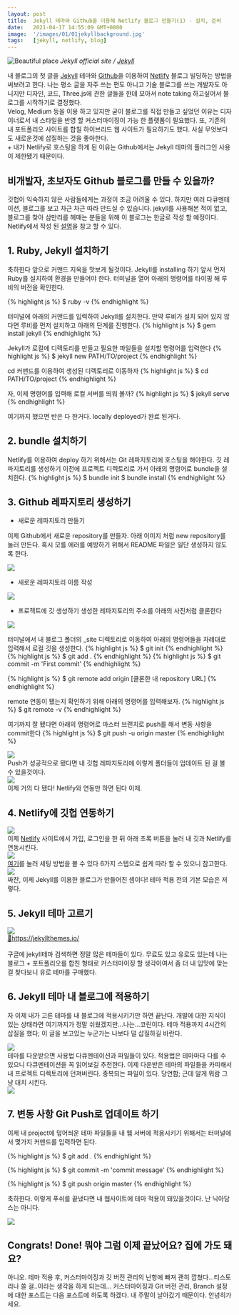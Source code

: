 ```yaml
---
layout: post
title:  Jekyll 테마와 Github을 이용해 Netlify 블로그 만들기(1) - 설치, 준비
date:   2021-04-17 14:55:09 GMT+0800
image:  '/images/01/01jekyllbackground.jpg'
tags:   [jekyll, netlify, blog]
---
```


![Beautiful place]({{site.baseurl}}/images/01/01jekyllbackground.jpg)
*Jekyll official site / [Jekyll](https://jekyllrb.com/)*

내 블로그의 첫 글을 <a href="https://jekyllrb.com/">Jekyll</a> 테마와 <a href="https://github.com/">Github</a>을 이용하여 <a href="https://www.netlify.com/">Netlify</a> 블로그 빌딩하는 방법을 써보려고 한다. 나는 평소 글을 자주 쓰는 편도 아니고 기술 블로그를 쓰는 개발자도 아니지만 디자인, 코드, Three.js에 관한 글들을 한데 모아서 note taking 하고싶어서 블로그를 시작하기로 결정했다.<br>Velog, Medium 등을 이용 하고 있지만 굳이 블로그를 직접 만들고 싶었던 이유는 디자이너로서 내 스타일을 반영 할 커스터마이징이 가능 한 플랫폼이 필요했다. 또, 기존의 내 포트폴리오 사이트를 합칠 하이브리드 웹 사이트가 필요하기도 했다. 사실 무엇보다도 새로운것에 삽질하는 것을 좋아한다.<br>+ 내가 Netlify로 호스팅을 하게 된 이유는 Github에서는 Jekyll 테마의 플러그인 사용이 제한됐기 때문이다.

## 비개발자, 초보자도 Github 블로그를 만들 수 있을까?
깃헙이 익숙하지 않은 사람들에게는 과정이 조금 어려울 수 있다. 하지만 여러 다큐멘테이션, 블로그를 보고 차근 차근 따라 만드실 수 있습니다. jekyll를 사용해본 적이 없고, 블로그를 찾아 삼만리를 헤매는 분들을 위해 이 블로그는 한글로 작성 할 예정이다. Netlify에서 작성 된 <a href="https://www.netlify.com/blog/2020/04/02/a-step-by-step-guide-jekyll-4.0-on-netlify/#step-2-link-to-your-github">설명</a>을 참고 할 수 있다.

## 1. Ruby, Jekyll 설치하기
축하한다 앞으로 커맨드 지옥을 맛보게 될것이다. Jekyll를 installing 하기 앞서 먼저 Ruby를 설치하여 환경을 만들어야 한다. 터미널을 열어 아래의 명령어를 타이핑 해 루비의 버전을 확인한다.

{% highlight js %}
$ ruby -v
{% endhighlight %}

터미널에 아래의 커맨드를 입력하여 Jekyll를 설치한다. 만약 루비가 설치 되어 있지 않다면 루비를 먼저 설치하고 아래의 단계를 진행한다.
{% highlight js %}
$ gem install jekyll
{% endhighlight %}

Jekyll가 로컬에 디렉토리를 만들고 필요한 파일들을 설치할 명령어를 입력한다
{% highlight js %}
$ jekyll new PATH/TO/project
{% endhighlight %}

cd 커맨드를 이용하여 생성된 디렉토리로 이동하자
{% highlight js %}
$ cd PATH/TO/project
{% endhighlight %}

자, 이제 명령어를 입력해 로컬 서버를 띄워 볼까?
{% highlight js %}
$ jekyll serve
{% endhighlight %}

여기까지 했으면 반은 다 한거다. locally deployed가 완료 된거다.

## 2. bundle 설치하기
Netlify를 이용하여 deploy 하기 위해서는 Git 레파지토리에 호스팅을 해야한다. 깃 레파지토리를 생성하기 이전에 프로젝트 디렉토리로 가서 아래의 명령어로 bundle을 설치한다.
{% highlight js %}
$ bundle init
$ bundle install
{% endhighlight %}

## 3. Github 레파지토리 생성하기

* 새로운 레파지토리 만들기

이제 Github에서 새로운 repository를 만들자. 아래 이미지 처럼 new repository를 눌러 만든다. 혹시 모를 에러를 예방하기 위해서 README 파일은 일단 생성하지 않도록 한다.
<div class="gallery-box">
  <div class="gallery">
    <img src="/images/01/01new_repo.jpg">
  </div>
</div>

* 새로운 레파지토리 이름 작성

<div class="gallery-box">
  <div class="gallery">
    <img src="/images/01/01creatingrepo.jpg">
  </div>
</div>

* 프로젝트에 깃 생성하기
생성한 레파지토리의 주소를 아래의 사진처럼 클론한다
<div class="gallery-box">
  <div class="gallery">
    <img src="/images/01/01gitclone.jpg">
  </div>
</div>

터미널에서 내 블로그 폴더의 _site 디렉토리로 이동하여 아래의 명령어들을 차례대로 입력해서 로컬 깃을 생성한다.
{% highlight js %}
$ git init
{% endhighlight %}
{% highlight js %}
$ git add .
{% endhighlight %}
{% highlight js %}
$ git commit -m 'First commit'
{% endhighlight %}

{% highlight js %}
$ git remote add origin [클론한 내 repository URL]
{% endhighlight %}

remote 연동이 됐는지 확인하기 위해 아래의 명령어를 입력해보자.
{% highlight js %}
$ git remote -v
{% endhighlight %}

여기까지 잘 됐다면 아래의 명령어로 마스터 브랜치로 push를 해서 변동 사항을 commit한다
{% highlight js %}
$ git push -u origin master
{% endhighlight %}

<div class="gallery-box">
  <div class="gallery">
    <img src="/images/01/01commandline.jpg">
  </div>
</div>
Push가 성공적으로 됐다면 내 깃헙 레파지토리에 이렇게 폴더들이 업데이트 된 걸 볼 수 있을것이다.
<div class="gallery-box">
  <div class="gallery">
    <img src="/images/01/01gitpushed.jpg">
  </div>
</div>
이제 거의 다 됐다! Netlify와 연동만 하면 된다 이제.

## 4. Netlify에 깃헙 연동하기
<div class="gallery-box">
  <div class="gallery">
    <img src="/images/01/01netlifylogin.jpg">
  </div>
</div>
이제 <a href="https://www.netlify.com/">Netlify</a> 사이트에서 가입, 로그인을 한 뒤 아래 초록 버튼을 눌러 내 깃과 Netlify를 연동시킨다.
<div class="gallery-box">
  <div class="gallery">
    <img src="/images/01/01netlify.jpg">
  </div>
</div>
<a href="https://www.netlify.com/blog/2020/04/02/a-step-by-step-guide-jekyll-4.0-on-netlify/#step-2-link-to-your-github">여기</a>를 눌러 세팅 방법을 볼 수 있다 6가지 스텝으로 쉽게 따라 할 수 있으니 참고한다.
<div class="gallery-box">
  <div class="gallery">
    <img src="/images/01/01mydomain.jpg">
  </div>
</div>
짜잔, 이제 Jekyll를 이용한 블로그가 만들어진 셈이다! 테마 적용 전의 기본 모습은 저렇다.


## 5. Jekyll 테마 고르기
<div class="gallery-box">
  <div class="gallery">
    <img src="/images/01/01jekylltheme.jpg">
  </div>
</div>
<a href="https://jekyllthemes.io/">🔗https://jekyllthemes.io/</a><br><br>
구글에 jekyll테마 검색하면 정말 많은 테마들이 있다. 무료도 있고 유로도 있는데 나는 블로그 + 포트폴리오를 합친 형태로 커스터마이징 할 생각이여서 좀 더 내 입맛에 맞는 걸 찾다보니 유로 테마를 구매했다.

## 6. Jekyll 테마 내 블로그에 적용하기
자 이제 내가 고른 테마를 내 블로그에 적용시키기만 하면 끝난다. 개발에 대한 지식이 있는 상태라면 여기까지가 정말 쉬웠겠지만...나는...코린이다. 테마 적용까지 4시간의 삽질을 했다; 이 글을 보고있는 누군가는 나보다 덜 삽질하길 바란다.
<div class="gallery-box">
  <div class="gallery">
    <img src="/images/01/01jekyllfolder.jpg">
  </div>
</div>
테마를 다운받으면 사용법 다큐멘테이션과 파일들이 있다. 적용법은 테마마다 다를 수 있으니 다큐멘테이션을 꼭 읽어보길 추천한다. 이제 다운받은 테마의 파일들을 카피해서 내 프로젝트 디렉토리에 던져버린다. 중복되는 파일이 있다. 당연함; 근데 알게 뭐람 그냥 대치 시킨다.
<div class="gallery-box">
  <div class="gallery">
    <img src="/images/01/01copyfiles.jpg">
  </div>
</div>

## 7. 변동 사항 Git Push로 업데이트 하기
이제 내 project에 덮어씌운 테마 파일들을 내 웹 서버에 적용시키기 위해서는 터미널에서 몇가지 커맨드를 입력하면 된다.

{% highlight js %}
$ git add .
{% endhighlight %}


{% highlight js %}
$ git commit -m 'commit message'
{% endhighlight %}

{% highlight js %}
$ git push origin master
{% endhighlight %}

축하한다. 이렇게 푸쉬를 끝냈다면 내 웹사이트에 테마 적용이 돼있을것이다. 난 닉아담스는 아니다.
<div class="gallery-box">
  <div class="gallery">
    <img src="/images/01/01myblog.jpg">
  </div>
</div>

## Congrats! Done! 뭐야 그럼 이제 끝났어요? 집에 가도 돼요?
아니오. 테마 적용 후, 커스터마이징과 깃 버전 관리의 난항에 빠져 괜히 깝쳤다...티스토리나 쓸 걸..이라는 생각을 하게 되는데... 커스터마이징과 Git 버전 관리, Branch 설정에 대한 포스트는 다음 포스트에 하도록 하겠다. 내 주말이 날아갔기 때문이다. 안녕히가세요.

